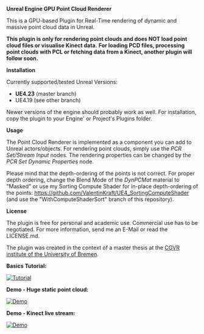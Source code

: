 **Unreal Engine GPU Point Cloud Renderer**

This is a GPU-based Plugin for Real-Time rendering of dynamic and massive point cloud data in Unreal.

__This plugin is only for rendering point clouds and does NOT load point cloud files or visualise Kinect data.__
__For loading PCD files, processing point clouds with PCL or fetching data from a Kinect, another plugin will follow soon.__

__Installation__

Currently supported/tested Unreal Versions:
* __UE4.23__ (master branch)
* UE4.19 (see other branch)

Newer versions of the engine should probably work as well. For installation, copy the plugin to your Engine' or Project's Plugins folder.

__Usage__

The Point Cloud Renderer is implemented as a component you can add to Unreal actors/objects. For rendering point clouds, simply use the *PCR Set/Stream Input* nodes. The rendering properties can be changed by the *PCR Set Dynamic Properties* node.

Please mind that the depth-ordering of the points is not correct. For proper depth ordering, change the Blend Mode of the *DynPCMat* material to "Masked" or use my Sorting Compute Shader for in-place depth-ordering of the points: https://github.com/ValentinKraft/UE4_SortingComputeShader (and use the "WithComputeShaderSort" branch of this repository).

__License__

The plugin is free for personal and academic use. Commercial use has to be negotiated. For more information, send me an E-Mail or read the LICENSE.md.

The plugin was created in the context of a master thesis at the [CGVR institute of the University of Bremen](http://cgvr.cs.uni-bremen.de/).

__Basics Tutorial:__

[![Tutorial](https://img.youtube.com/vi/95rdEG5H8sI/0.jpg)](https://www.youtube.com/watch?v=95rdEG5H8sI)

__Demo - Huge static point cloud:__

[![Demo](https://img.youtube.com/vi/5LH6IZdmxK4/0.jpg)](https://www.youtube.com/watch?v=5LH6IZdmxK4)

__Demo - Kinect live stream:__

[![Demo](https://img.youtube.com/vi/LZwG054LC4A/0.jpg)](https://www.youtube.com/watch?v=LZwG054LC4A)
